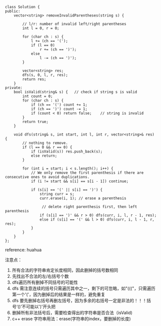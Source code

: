 ```
class Solution {
public:
    vector<string> removeInvalidParentheses(string s) {
        
        // l/r: number of invalid left/right parentheses
        int l = 0, r = 0;
        
        for (char ch : s) {
            l += (ch == '(');
            if (l == 0)
                r += (ch == ')');
            else
                l -= (ch == ')');
        }
        
        vector<string> res;
        dfs(s, 0, l, r, res);
        return res;
    }
private:
    bool isValid(string& s) {   // check if string s is valid
        int count = 0;
        for (char ch : s) {
            if (ch == '(') count += 1;
            if (ch == ')') count -= 1;
            if (count < 0) return false;    // string is invalid
        }
        return true;
    }
    
    void dfs(string& s, int start, int l, int r, vector<string>& res) {
        // nothing to remove.
        if (l == 0 && r == 0) {
            if (isValid(s)) res.push_back(s);
            else return;
        }
        
        for (int i = start; i < s.length(); i++) {
            // We only remove the first parenthesis if there are consecutive ones to avoid duplications.
            if (i != start && s[i] == s[i - 1]) continue;
            
            if (s[i] == '(' || s[i] == ')') {
                string curr = s;
                curr.erase(i, 1); // erase a parenthesis

                 // delete right parenthesis first, then left parenthesis
                if (s[i] == ')' && r > 0) dfs(curr, i, l, r - 1, res); 
                else if (s[i] == '(' && l > 0) dfs(curr, i, l - 1, r, res);
            }
        }
    }
};
```

reference: huahua

注意点：
1. 所有合法的字符串肯定长度相同，因此删掉的括号数相同
2. 先找出不合法的左/右括号个数
3. dfs遍历所有删掉不同括号的可能性
4. dfs 需注意连续的括号只需遍历其中之一，剩下的可忽略，如"((("，只需遍历第一个'('，因为删掉后的结果是一样的，避免重复
5. dfs 要先删掉右括号再删左括号，因为多余的右括号一定是非法的！！！括号‘()’不可能以')'开头把
5. 删掉所有非法括号后，需要检查得出的字符串是否合法（isValid)
6. c++ erase 字符串用法：erase(字符串的index，要删掉的长度)
